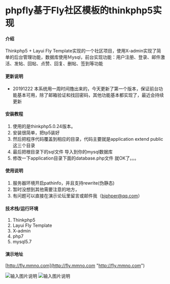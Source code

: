 # phpfly基于Fly社区模板的thinkphp5实现

#### 介绍
Thinkphp5 + Layui Fly Template实现的一个社区项目，使用X-admin实现了简单的后台管理功能，数据库使用Ｍysql，前台实现功能：用户注册、登录、邮件激活、发帖、回帖、点赞、回复、删帖、签到等功能

#### 更新说明

- 20191222 本系统用一周时间撸出来的，今天更新了第一个版本，保证前台功能基本可用，除了邮箱验证和找回密码，其他功能基本都实现了，最近会持续更新


#### 安装教程


1. 使用的是thinkphp5.0.24版本。  
2. 安装很简单，把tp5装好  
3. 然后把程序代码覆盖到相应的目录，代码主要就是application extend public 这三个目录  
4. 最后把根目录下的sql文件 导入到你的mysql数据库  
5. 修改一下application目录下面的database.php文件 就OK了。。。


#### 使用说明

1.  服务器环境开启pathinfo，并且支持rewrite(伪静态)
2.  暂时没想到其他需要注意的地方，
3.  有问题可以直接在演示论坛里留言或邮件我（bjphper@qq.com）


#### 技术栈/运行环境

1.  Thinkphp5
2.  Layui Fly Template
3.  X-admin
4.  php7
5.  mysql5.7



#### 演示地址

[http://fly.mmno.com](http://fly.mmno.com "http://fly.mmno.com")

![输入图片说明](https://images.gitee.com/uploads/images/2019/1222/201641_b30a01c9_593571.jpeg "前端")
![输入图片说明](https://images.gitee.com/uploads/images/2019/1222/201657_202c9dea_593571.jpeg "后端")

